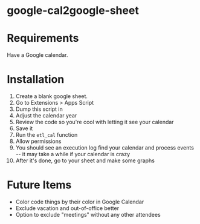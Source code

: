 # google-cal2google-sheet

# Requirements

Have a Google calendar.


# Installation

1. Create a blank google sheet.
2. Go to Extensions > Apps Script
3. Dump this script in
4. Adjust the calendar year
5. Review the code so you're cool with letting it see your calendar
6. Save it
7. Run the `etl_cal` function
8. Allow permissions
9. You should see an execution log find your calendar and process events -- it may take a while if your calendar is crazy
10. After it's done, go to your sheet and make some graphs


# Future Items

- Color code things by their color in Google Calendar
- Exclude vacation and out-of-office better
- Option to exclude "meetings" without any other attendees
